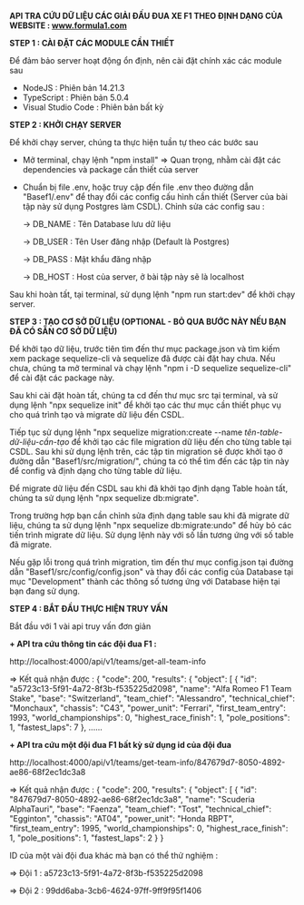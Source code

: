 **API TRA CỨU DỮ LIỆU CÁC GIẢI ĐẤU ĐUA XE F1 THEO ĐỊNH DẠNG CỦA WEBSITE : www.formula1.com**

**STEP 1 : CÀI ĐẶT CÁC MODULE CẦN THIẾT** 

Để đảm bảo server hoạt động ổn định, nên cài đặt chính xác các module sau  
+ NodeJS : Phiên bản 14.21.3
+ TypeScript : Phiên bản 5.0.4
+ Visual Studio Code : Phiên bản bất kỳ

**STEP 2 : KHỞI CHẠY SERVER** 

Để khởi chạy server, chúng ta thực hiện tuần tự theo các bước sau 
+ Mở terminal, chạy lệnh "npm install" => Quan trọng, nhằm cài đặt các dependencies và package cần thiết của server
+ Chuẩn bị file .env, hoặc truy cập đến file .env theo đường dẫn "Basef1/.env" để thay đổi các config cấu hình cần thiết (Server của bài tập này sử dụng Postgres làm CSDL). Chỉnh sửa các config sau :
  
  -> DB_NAME : Tên Database lưu dữ liệu
  
  -> DB_USER : Tên User đăng nhập (Default là Postgres)
  
  -> DB_PASS : Mật khẩu đăng nhập
  
  -> DB_HOST : Host của server, ở bài tập này sẽ là localhost

Sau khi hoàn tất, tại terminal, sử dụng lệnh "npm run start:dev" để khởi chạy server.

**STEP 3 : TẠO CƠ SỞ DỮ LIỆU (OPTIONAL - BỎ QUA BƯỚC NÀY NẾU BẠN ĐÃ CÓ SẴN CƠ SỞ DỮ LIỆU)**

Để khởi tạo dữ liệu, trước tiên tìm đến thư mục package.json và tìm kiếm xem package sequelize-cli và sequelize đã được cài đặt hay chưa. Nếu chưa, chúng ta mở terminal và chạy lệnh "npm i -D sequelize sequelize-cli" để cài đặt các package này.

Sau khi cài đặt hoàn tất, chúng ta cd đến thư mục src tại terminal, và sử dụng lệnh "npx sequelize init" để khởi tạo các thư mục cần thiết phục vụ cho quá trình tạo và migrate dữ liệu đến CSDL. 

Tiếp tục sử dụng lệnh "npx sequelize migration:create --name *tên-table-dữ-liệu-cần-tạo* để khởi tạo các file migration dữ liệu đến cho từng table tại CSDL. Sau khi sử dụng lệnh trên, các tập tin migration sẽ được khởi tạo ở đường dẫn "Basef1/src/migration/", chúng ta có thể tìm đến các tập tin này để config và định dạng cho từng table dữ liệu. 

Để migrate dữ liệu đến CSDL sau khi đã khởi tạo định dạng Table hoàn tất, chúng ta sử dụng lệnh "npx sequelize db:migrate".

Trong trường hợp bạn cần chỉnh sửa định dạng table sau khi đã migrate dữ liệu, chúng ta sử dụng lệnh "npx sequelize db:migrate:undo" để hủy bỏ các tiến trình migrate dữ liệu. Sử dụng lệnh này với số lần tương ứng với số table đã migrate.

Nếu gặp lỗi trong quá trình migration, tìm đến thư mục config.json tại đường dẫn "Basef1/src/config/config.json" và thay đổi các config của Database tại mục "Development" thành các thông số tương ứng với Database hiện tại bạn đang sử dụng.

**STEP 4 : BẮT ĐẦU THỰC HIỆN TRUY VẤN**

Bắt đầu với 1 vài api truy vấn đơn giản 

**+ API tra cứu thông tin các đội đua F1 :**

http://localhost:4000/api/v1/teams/get-all-team-info

=> Kết quả nhận được :
{
    "code": 200,
    "results": {
        "object": [
            {
                "id": "a5723c13-5f91-4a72-8f3b-f535225d2098",
                "name": "Alfa Romeo F1 Team Stake",
                "base": "Switzerland",
                "team_chief": "Alessandro",
                "technical_chief": "Monchaux",
                "chassis": "C43",
                "power_unit": "Ferrari",
                "first_team_entry": 1993,
                "world_championships": 0,
                "highest_race_finish": 1,
                "pole_positions": 1,
                "fastest_laps": 7
            },
  ......

**+ API tra cứu một đội đua F1 bất kỳ sử dụng id của đội đua**

http://localhost:4000/api/v1/teams/get-team-info/847679d7-8050-4892-ae86-68f2ec1dc3a8

=> Kết quả nhận được : 
{
    "code": 200,
    "results": {
        "object": [
            {
                "id": "847679d7-8050-4892-ae86-68f2ec1dc3a8",
                "name": "Scuderia AlphaTauri",
                "base": "Faenza",
                "team_chief": "Tost",
                "technical_chief": "Egginton",
                "chassis": "AT04",
                "power_unit": "Honda RBPT",
                "first_team_entry": 1995,
                "world_championships": 0,
                "highest_race_finish": 1,
                "pole_positions": 1,
                "fastest_laps": 2
            }
}

ID của một vài đội đua khác mà bạn có thể thử nghiệm : 

=> Đội 1 : a5723c13-5f91-4a72-8f3b-f535225d2098

=> Đội 2 : 99dd6aba-3cb6-4624-97ff-9ff9f95f1406
  
  


